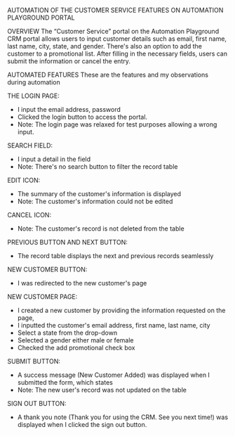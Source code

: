 AUTOMATION OF THE  CUSTOMER SERVICE FEATURES ON AUTOMATION PLAYGROUND PORTAL

OVERVIEW
The “Customer Service” portal on the Automation Playground CRM portal allows users to input customer details such as email, first name, last name, city, state, and gender. There's also an option to add the customer to a promotional list. After filling in the necessary fields, users can submit the information or cancel the entry. 

AUTOMATED FEATURES
These are the features and my observations during automation

THE LOGIN PAGE: 
- I input the email address, password 
- Clicked the login button to access the portal. 
- Note: The login page was relaxed for test purposes allowing a wrong input.

SEARCH FIELD: 
- I input a detail in the field 
- Note: There's no search button to filter the record table 

EDIT ICON: 
- The summary of the customer's information is displayed
- Note: The customer's information could not be edited

CANCEL ICON: 
- Note: The customer's record is not deleted from the table

PREVIOUS BUTTON AND NEXT BUTTON: 
- The record table displays the next and previous records seamlessly

NEW CUSTOMER BUTTON: 
- I was redirected to the new customer's page

NEW CUSTOMER PAGE: 
- I created a new customer by providing the information requested on the page, 
- I inputted the customer's email address, first name, last name, city
- Select a state from the drop-down 
- Selected a gender either male or female
- Checked the add promotional check box 

SUBMIT BUTTON: 
- A success message (New Customer Added) was displayed when I submitted the form, which states
- Note: The new user's record was not updated on the table

SIGN OUT BUTTON: 
- A thank you note (Thank you for using the CRM. See you next time!) was displayed when I clicked the sign out button.
